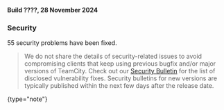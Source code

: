 [//]: # (title: TeamCity 2024.03 Release Notes)
[//]: # (auxiliary-id: TeamCity 2024.03 Release Notes)


**Build ????, 28 November 2024**


<!--project: TeamCity Fix versions: {2023.07 Cloud (136658)} , {2023.09 Cloud (141339)} , {2023.11 (147331)} , -{2023.05.4 (129421)} , - {2023.05.3 (129390)} , -{2023.05.2 (129341)} , - {2023.05.1 (129321)} #Fixed visible to: {All Users} -{Trunk issue}-->




<!--project: TeamCity Fix versions: {2023.07 Cloud (136658)} , {2023.09 Cloud (141339)} , {2023.11 (147331)} , -{2023.05.4 (129421)} , - {2023.05.3 (129390)} , -{2023.05.2 (129341)} , - {2023.05.1 (129321)} #Fixed #{Security Problem} -{Trunk issue}-->

### Security

55 security problems have been fixed.

> We do not share the details of security-related issues to avoid compromising clients that keep using previous bugfix and/or major versions of TeamCity. Check out our [Security Bulletin](https://www.jetbrains.com/privacy-security/issues-fixed/?product=TeamCity&version=2023.11) for the list of disclosed vulnerability fixes. Security bulletins for new versions are typically published within the next few days after the release date.
>
{type="note"}

